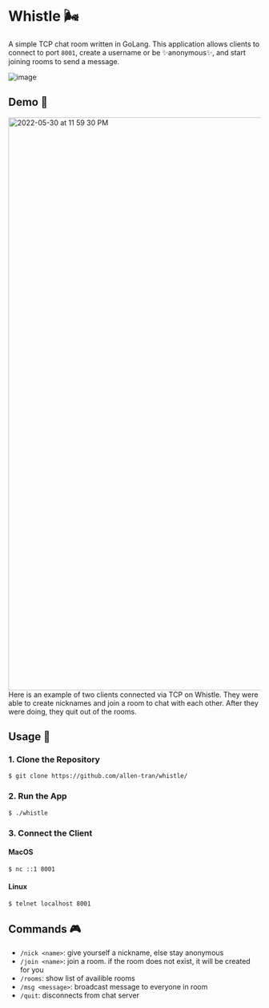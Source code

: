 # Whistle 🌬

A simple TCP chat room written in GoLang. This application allows clients to connect to port `8001`, create a username or be ✨anonymous✨, and start joining rooms to send a message.

![image](https://user-images.githubusercontent.com/63386979/171106532-eef32fbe-b96b-42e3-a0e0-79b38e0912e1.png)

## Demo 🎯

<img width="1143" alt=" 2022-05-30 at 11 59 30 PM" src="https://user-images.githubusercontent.com/63386979/171111861-19c9699f-cb9b-439a-89aa-8b54c36139aa.png">
Here is an example of two clients connected via TCP on Whistle. They were able to create nicknames and join a room to chat with each other. After they were doing, they quit out of the rooms.

## Usage 🚀
### 1. Clone the Repository
```
$ git clone https://github.com/allen-tran/whistle/
```
### 2. Run the App
```
$ ./whistle
```
### 3. Connect the Client

#### MacOS
`$ nc ::1 8001`
#### Linux
`$ telnet localhost 8001`

## Commands 🎮
- `/nick <name>`: give yourself a nickname, else stay anonymous
- `/join <name>`: join a room. if the room does not exist, it will be created for you
- `/rooms`: show list of availible rooms
- `/msg <message>`: broadcast message to everyone in room
- `/quit`: disconnects from chat server
